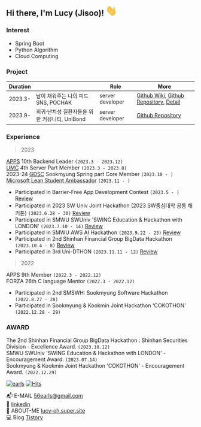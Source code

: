
## Hi there, I'm Lucy (Jisoo)! <img src="https://raw.githubusercontent.com/ABSphreak/ABSphreak/master/gifs/Hi.gif" width="30px">


### Interest
- Spring Boot
- Python Algorithm
- Cloud Computing

### Project
| Duration                  |        | Role              | More                                      |
|---------------------------|--------|-------------------|---------------------------------------------|
| 2023.3-  | 남이 채워주는 나의 피드 SNS, POCHAK | server developer | [Github Wiki](https://github.com/APPS-sookmyung/2023-POCHAK-server/wiki), [Github Repository](https://github.com/APPS-sookmyung/2023-POCHAK-server), [Detail](https://lucy-oh.super.site/%EC%A3%BC%EC%9A%94-%ED%94%84%EB%A1%9C%EC%A0%9D%ED%8A%B8/%EB%82%A8%EC%9D%B4-%EC%B1%84%EC%9B%8C%EC%A3%BC%EB%8A%94-%EB%82%98%EC%9D%98-%ED%94%84%EB%A1%9C%ED%95%84-sns-pochak) |
| 2023.9-  | 희귀·난치성 질환자들을 위한 커뮤니티, UniBond | server developer | [Github Repository](https://github.com/UniBond-jijijin/UniBond-server) |

### Experience
> 2023

[APPS](https://github.com/APPS-sookmyung) 10th Backend Leader `(2023.3 - 2023.12)` <br>
[UMC](https://github.com/UMC-SMWU) 4th Server Part Member `(2023.3 - 2023.8)` <br>
2023-24 [GDSC](https://github.com/dsc-sookmyung) Sookmyung Spring part Core Member `(2023.10 - )` <br>
[Microsoft Lean Student Ambassador](https://mvp.microsoft.com/ko-KR/studentambassadors/profile/6177ea75-f3c5-4fb5-9466-c82c3c761c52) `(2023.11 - )`
- Participated in Barrier-Free App Development Contest `(2023.5 - )` [Review](https://5ji-record.tistory.com/186)
- Participated in 2023 SW Univ Joint Hackathon (2023 SW중심대학 공동 해커톤) `(2023.6.28 - 30)` [Review](https://5ji-record.tistory.com/184)
- Participated in SMWU SWUniv 'SWING Education & Hackathon with LONDON' `(2023.7.10 - 14)` [Review](https://5ji-record.tistory.com/185) 
- Participated in SMWU AWS AI Hackathon `(2023.9.22 - 23)` [Review](https://5ji-record.tistory.com/190) 
- Participated in 2nd Shinhan Financial Group BigData Hackathon `(2023.10.4 - 8)` [Review](https://5ji-record.tistory.com/191)
- Participated in 3rd Uni-DTHON `(2023.11.11 - 12)` [Review](https://5ji-record.tistory.com/192)

> 2022

APPS 9th Member `(2022.3 - 2022.12)` <br>
FORZA 26th C language Mentor `(2022.3 - 2022.12)`
- Participated in 2nd SMSWH: Sookmyung Software Hackathon `(2022.8.27 - 28)`
- Participated in Sookmyung & Kookmin Joint Hackathon 'COKOTHON' `(2022.12.28 - 29)`

### AWARD
The 2nd Shinhan Financial Group BigData Hackathon : Shinhan Securities Division - Excellence Award. `(2023.10.12)` <br>
SMWU SWUniv 'SWING Education & Hackathon with LONDON' - Encouragement Award. `(2023.07.14)` <br>
Sookmyung & Kookmin Joint Hackathon 'COKOTHON' - Encouragement Award. `(2022.12.29)` <br>

[![earls](http://mazassumnida.wtf/api/mini/generate_badge?boj=earls)](https://solved.ac/earls)
[![Hits](https://hits.seeyoufarm.com/api/count/incr/badge.svg?url=https%3A%2F%2Fgithub.com%2F5jisoo&count_bg=%233DC8A4&title_bg=%23555555&icon=&icon_color=%23FFFFFF&title=hits&edge_flat=false)](https://hits.seeyoufarm.com)

📬 E-MAIL [56earls@gmail.com](mailto:56earls@gmail.com) <br>
🔭 [linkedin](https://www.linkedin.com/in/hihello-lucy/) <br>
📃 ABOUT-ME [lucy-oh.super.site](https://lucy-oh.super.site/) <br>
💻 Blog [Tistory](https://5ji-record.tistory.com/)
